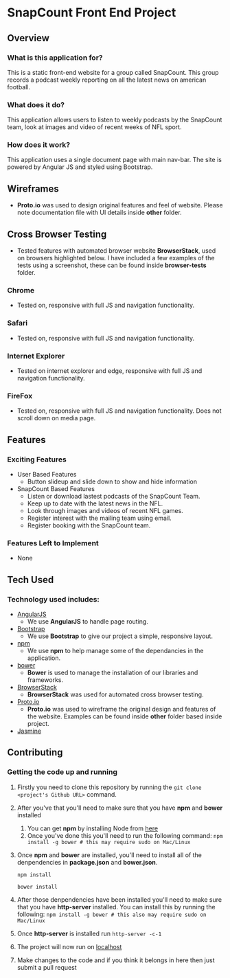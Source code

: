 # SnapCount Front End Project

## Overview

### What is this application for?

This is a static front-end website for a group called SnapCount. This group records a podcast weekly reporting on all the latest news on american football.

### What does it do?

This application allows users to listen to weekly podcasts by the SnapCount team, look at images and video of recent weeks of NFL sport.

### How does it work?

This application uses a single document page with main nav-bar. The site is powered by Angular JS and styled using Bootstrap.

## Wireframes
- **Proto.io** was used to design original features and feel of website. Please note documentation file with UI details inside **other** folder.

## Cross Browser Testing
- Tested features with automated browser website **BrowserStack**, used on browsers highlighted below. I have included a few examples of the tests using a screenshot, these can be found inside **browser-tests** folder. 


### Chrome
- Tested on, responsive with full JS and navigation functionality.

### Safari
- Tested on, responsive with full JS and navigation functionality.

### Internet Explorer
- Tested on internet explorer and edge, responsive with full JS and navigation functionality.

### FireFox
- Tested on, responsive with full JS and navigation functionality. Does not scroll down on media page. 

## Features

### Exciting Features
- User Based Features
    - Button slideup and slide down to show and hide information
- SnapCount Based Features
    - Listen or download lastest podcasts of the SnapCount Team.
    - Keep up to date with the latest news in the NFL.
    - Look through images and videos of recent NFL games.
    - Register interest with the mailing team using email.
    - Register booking with the SnapCount team.

### Features Left to Implement
- None

## Tech Used

### Technology used includes:
- [AngularJS](https://angularjs.org/)
    - We use **AngularJS** to handle page routing.
- [Bootstrap](https://getbootstrap.com/)
    - We use **Bootstrap** to give our project a simple, responsive layout.
- [npm](https://www.npmjs.com/)
    - We use **npm** to help manage some of the dependancies in the application.
- [bower](https://bower.io/)
    - **Bower** is used to manage the installation of our libraries and frameworks.
- [BrowserStack](https://browserstack.com)
    - **BrowserStack** was used for automated cross browser testing.
- [Proto.io](https://proto.io)
    - **Proto.io** was used to wireframe the original design and features of the website. Examples can be found inside **other** folder based inside project.
- [Jasmine]()

## Contributing

### Getting the code up and running
1. Firstly you need to clone this repository by running the ```git clone <project's Github URL>``` command.
2. After you've that you'll need to make sure that you have **npm** and **bower** installed
    1. You can get **npm** by installing Node from [here](https://nodejs.org/en/)
    2. Once you've done this you'll need to run the following command:
        ```npm install -g bower # this may require sudo on Mac/Linux```
3. Once **npm** and **bower** are installed, you'll need to install all of the denpendencies in **package.json** and **bower.json**.

    ```
    npm install
    ```
    
    ```
    bower install
    ```
4. After those denpendencies have been installed you'll need to make sure that you have **http-server** installed. You can install  this by running the following: ```npm install -g bower # this also may require sudo on Mac/Linux```
5. Once **http-server** is installed run ```http-server -c-1```
6. The project will now run on [localhost](https://127.0.0.1:8080)
7. Make changes to the code and if you think it belongs in here then just submit a pull request
